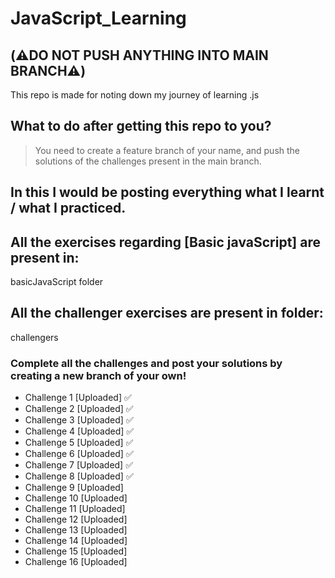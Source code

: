 # JavaScript_Learning
## (⚠️DO NOT PUSH ANYTHING INTO MAIN BRANCH⚠️)
This repo is made for noting down my journey of learning .js
## What to do after getting this repo to you? 
> You need to create a feature branch of your name, and push the solutions of the challenges present in the main branch.
## In this I would be posting everything what I learnt / what I practiced.

## All the exercises regarding [Basic javaScript] are present in: 
basicJavaScript folder

## All the challenger exercises are present in folder: 
challengers

### Complete all the challenges and post your solutions by creating a new branch of your own! 
- Challenge 1 [Uploaded]  ✅
- Challenge 2 [Uploaded]  ✅
- Challenge 3 [Uploaded]  ✅
- Challenge 4 [Uploaded]  ✅
- Challenge 5 [Uploaded]  ✅
- Challenge 6 [Uploaded]  ✅
- Challenge 7 [Uploaded]  ✅
- Challenge 8 [Uploaded]  ✅
- Challenge 9 [Uploaded] 
- Challenge 10 [Uploaded] 
- Challenge 11 [Uploaded] 
- Challenge 12 [Uploaded] 
- Challenge 13 [Uploaded] 
- Challenge 14 [Uploaded] 
- Challenge 15 [Uploaded] 
- Challenge 16 [Uploaded] 
 
  
